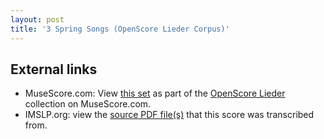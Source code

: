 ```yaml
---
layout: post
title: '3 Spring Songs (OpenScore Lieder Corpus)'
---
```


## External links

- MuseScore.com: View [this set] as part of the [OpenScore Lieder] collection on MuseScore.com.
- IMSLP.org: view the [source PDF file(s)][IMSLP] that this score was transcribed from.

[IMSLP]: https://imslp.org/wiki/Special:ReverseLookup/167819
[this set]: https://musescore.com/openscore-lieder-corpus/sets/5103585
[OpenScore Lieder]: https://musescore.com/openscore-lieder-corpus
